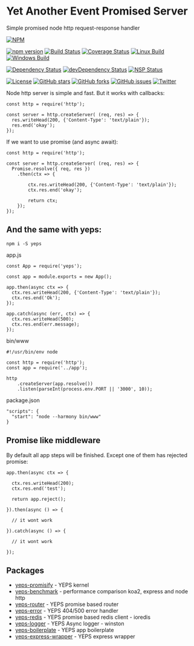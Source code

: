 # Yet Another Event Promised Server


Simple promised node http request-response handler

[![NPM](https://nodei.co/npm/yeps.png)](https://npmjs.org/package/yeps)

[![npm version](https://badge.fury.io/js/yeps.svg)](https://badge.fury.io/js/yeps)
[![Build Status](https://travis-ci.org/evheniy/yeps.svg?branch=master)](https://travis-ci.org/evheniy/yeps)
[![Coverage Status](https://coveralls.io/repos/github/evheniy/yeps/badge.svg?branch=master)](https://coveralls.io/github/evheniy/yeps?branch=master)
[![Linux Build](https://img.shields.io/travis/evheniy/yeps/master.svg?label=linux)](https://travis-ci.org/evheniy/)
[![Windows Build](https://img.shields.io/appveyor/ci/evheniy/yeps/master.svg?label=windows)](https://ci.appveyor.com/project/evheniy/yeps)

[![Dependency Status](https://david-dm.org/evheniy/yeps.svg)](https://david-dm.org/evheniy/yeps)
[![devDependency Status](https://david-dm.org/evheniy/yeps/dev-status.svg)](https://david-dm.org/evheniy/yeps#info=devDependencies)
[![NSP Status](https://img.shields.io/badge/NSP%20status-no%20vulnerabilities-green.svg)](https://travis-ci.org/evheniy/yeps)

[![License](https://img.shields.io/badge/license-MIT-blue.svg)](https://raw.githubusercontent.com/evheniy/yeps/master/LICENSE)
[![GitHub stars](https://img.shields.io/github/stars/evheniy/yeps.svg)](https://github.com/evheniy/yeps/stargazers)
[![GitHub forks](https://img.shields.io/github/forks/evheniy/yeps.svg)](https://github.com/evheniy/yeps/network)
[![GitHub issues](https://img.shields.io/github/issues/evheniy/yeps.svg)](https://github.com/evheniy/yeps/issues)
[![Twitter](https://img.shields.io/twitter/url/https/github.com/evheniy/yeps.svg?style=social)](https://twitter.com/intent/tweet?text=Wow:&url=%5Bobject%20Object%5D)




Node http server is simple and fast. But it works with callbacks:

    const http = require('http');
    
    const server = http.createServer( (req, res) => {
      res.writeHead(200, {'Content-Type': 'text/plain'});
      res.end('okay');
    });

If we want to use promise (and async await):

    const http = require('http');
        
    const server = http.createServer( (req, res) => {
      Promise.resolve({ req, res })
        .then(ctx => {
          
            ctx.res.writeHead(200, {'Content-Type': 'text/plain'});
            ctx.res.end('okay');
          
            return ctx;
        });
    });
    
## And the same with yeps:

    npm i -S yeps

app.js

    const App = require('yeps');
    
    const app = module.exports = new App();
    
    app.then(async ctx => {
      ctx.res.writeHead(200, {'Content-Type': 'text/plain'});
      ctx.res.end('Ok');
    });
    
    app.catch(async (err, ctx) => {
      ctx.res.writeHead(500);
      ctx.res.end(err.message);
    });

bin/www

    #!/usr/bin/env node
    
    const http = require('http');
    const app = require('../app');

    http
        .createServer(app.resolve())
        .listen(parseInt(process.env.PORT || '3000', 10));
    
package.json

    "scripts": {
      "start": "node --harmony bin/www"
    }
    
## Promise like middleware

By default all app steps will be finished. Except one of them has rejected promise:

    app.then(async ctx => {
      
      ctx.res.writeHead(200);
      ctx.res.end('test');
      
      return app.reject();
      
    }).then(async () => {
      
      // it wont work
    
    }).catch(async () => {
    
      // it wont work
    
    });
    
## Packages

* [yeps-promisify](https://github.com/evheniy/yeps-promisify) - YEPS kernel
* [yeps-benchmark](https://github.com/evheniy/yeps-benchmark) - performance comparison koa2, express and node http
* [yeps-router](https://github.com/evheniy/yeps-router) - YEPS promise based router
* [yeps-error](https://github.com/evheniy/yeps-error) - YEPS 404/500 error handler
* [yeps-redis](https://github.com/evheniy/yeps-redis) - YEPS promise based redis client - ioredis
* [yeps-logger](https://github.com/evheniy/yeps-logger) - YEPS Async logger - winston
* [yeps-boilerplate](https://github.com/evheniy/yeps-boilerplate) - YEPS app boilerplate
* [yeps-express-wrapper](https://github.com/evheniy/yeps-express-wrapper) - YEPS express wrapper
